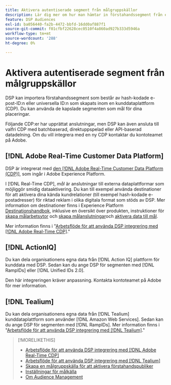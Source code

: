 ```yaml
---
title: Aktivera autentiserade segment från målgruppskällor
description: Lär dig mer om hur man hämtar in förstahandssegment från en kunddataplattform.
feature: DSP Audiences
exl-id: ba056440-fa2b-4472-bbfd-16dd0af887f1
source-git-commit: f01cfbf22628cec0510f4a860ad927b333d5946a
workflow-type: tm+mt
source-wordcount: '288'
ht-degree: 0%

---
```


# Aktivera autentiserade segment från målgruppskällor

DSP kan importera förstahandssegment som består av hash-kodade e-post-ID:n eller universella ID:n som skapats inom en kunddataplattform (CDP). Du kan använda de kapslade segmenten som mål för dina placeringar.

Följande CDP:er har upprättat anslutningar, men DSP kan även ansluta till valfri CDP med batchbaserad, direktuppspelad eller API-baserad datadelning. Om du vill integrera med en ny CDP kontaktar du kontoteamet på Adobe.

## [!DNL Adobe Real-Time Customer Data Platform]

DSP är integrerat med [den [!DNL Adobe Real-Time Customer Data Platform (CDP)]](https://experienceleague.adobe.com/docs/experience-platform/rtcdp/overview.html), som ingår i Adobe Experience Platform.

I [!DNL Real-Time CDP], *mål* är anslutningar till externa dataplattformar som möjliggör smidig dataaktivering. Du kan till exempel använda destinationer för att aktivera dina kända kundrelationer (till exempel hash-kodade e-postadresser) för riktad reklam i olika digitala format som stöds av DSP. Mer information om destinationer finns i Experience Platform [Destinationshandbok](https://experienceleague.adobe.com/docs/experience-platform/destinations/home.html), inklusive en översikt över produkten, instruktioner för [skapa målarbetsytor](https://experienceleague.adobe.com/docs/experience-platform/destinations/ui/destinations-workspace.html) och [skapa målanslutningar](https://experienceleague.adobe.com/docs/experience-platform/destinations/ui/connect-destination.html)och [aktivera data till mål](https://experienceleague.adobe.com/docs/experience-platform/destinations/ui/activate/activate-segment-streaming-destinations.html).

Mer information finns i &quot;[Arbetsflöde för att använda DSP integrering med [!DNL Adobe Real-Time CDP]](/help/dsp/audiences/sources/source-adobe-rtcdp.md).&quot;

## [!DNL ActionIQ]

Du kan dela organisationens egna data från [!DNL Action IQ] plattform för kunddata med DSP. Sedan kan du ange DSP för segmenten med [!DNL RampIDs] eller [!DNL Unified IDs 2.0].

Den här integreringen kräver anpassning. Kontakta kontoteamet på Adobe för mer information.

## [!DNL Tealium]

Du kan dela organisationens egna data från [!DNL Tealium] kunddataplattform som använder [!DNL Amazon Web Services]. Sedan kan du ange DSP för segmenten med [!DNL RampIDs]. Mer information finns i &quot;[Arbetsflöde för att använda DSP integrering med [!DNL Tealium]](/help/dsp/audiences/sources/source-tealium.md).&quot;

>[!MORELIKETHIS]
>
>* [Arbetsflöde för att använda DSP integrering med [!DNL Adobe Real-Time CDP]](/help/dsp/audiences/sources/source-adobe-rtcdp.md)
>* [Arbetsflöde för att använda DSP integrering med [!DNL Tealium]](/help/dsp/audiences/sources/source-tealium.md)
>* [Skapa en målgruppskälla för att aktivera förstahandspubliker](source-create.md)
>* [Inställningar för målkälla](source-settings.md)
>* [Om Audience Management](/help/dsp/audiences/audience-about.md)

<!--
>* [Workflow for Using the DSP Integration with [!DNL ActionIQ]](/help/dsp/audiences/sources/source-actioniq.md)
-->
